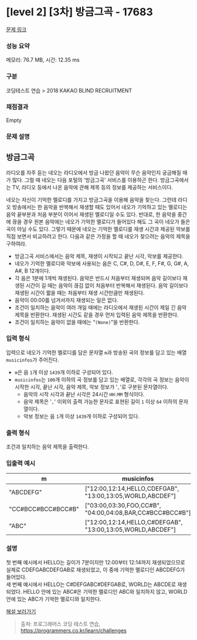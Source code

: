 # [level 2] [3차] 방금그곡 - 17683 

[문제 링크](https://school.programmers.co.kr/learn/courses/30/lessons/17683) 

### 성능 요약

메모리: 76.7 MB, 시간: 12.35 ms

### 구분

코딩테스트 연습 > 2018 KAKAO BLIND RECRUITMENT

### 채점결과

Empty

### 문제 설명

<h2>방금그곡</h2>

<p>라디오를 자주 듣는 네오는 라디오에서 방금 나왔던 음악이 무슨 음악인지 궁금해질 때가 많다. 그럴 때 네오는 다음 포털의 '방금그곡' 서비스를 이용하곤 한다. 방금그곡에서는 TV, 라디오 등에서 나온 음악에 관해 제목 등의 정보를 제공하는 서비스이다.</p>

<p>네오는 자신이 기억한 멜로디를 가지고 방금그곡을 이용해 음악을 찾는다. 그런데 라디오 방송에서는 한 음악을 반복해서 재생할 때도 있어서 네오가 기억하고 있는 멜로디는 음악 끝부분과 처음 부분이 이어서 재생된 멜로디일 수도 있다. 반대로, 한 음악을 중간에 끊을 경우 원본 음악에는 네오가 기억한 멜로디가 들어있다 해도 그 곡이 네오가 들은 곡이 아닐 수도 있다. 그렇기 때문에 네오는 기억한 멜로디를 재생 시간과 제공된 악보를 직접 보면서 비교하려고 한다. 다음과 같은 가정을 할 때 네오가 찾으려는 음악의 제목을 구하여라.</p>

<ul>
<li>방금그곡 서비스에서는 음악 제목, 재생이 시작되고 끝난 시각, 악보를 제공한다.</li>
<li>네오가 기억한 멜로디와 악보에 사용되는 음은 C, C#, D, D#, E, F, F#, G, G#, A, A#, B 12개이다.</li>
<li>각 음은 1분에 1개씩 재생된다. 음악은 반드시 처음부터 재생되며 음악 길이보다 재생된 시간이 길 때는 음악이 끊김 없이 처음부터 반복해서 재생된다.  음악 길이보다 재생된 시간이 짧을 때는 처음부터 재생 시간만큼만 재생된다.</li>
<li>음악이 00:00를 넘겨서까지 재생되는 일은 없다.</li>
<li>조건이 일치하는 음악이 여러 개일 때에는 라디오에서 재생된 시간이 제일 긴 음악 제목을 반환한다. 재생된 시간도 같을 경우 먼저 입력된 음악 제목을 반환한다.</li>
<li>조건이 일치하는 음악이 없을 때에는 “<code>(None)</code>”을 반환한다.</li>
</ul>

<h3>입력 형식</h3>

<p>입력으로 네오가 기억한 멜로디를 담은 문자열 <code>m</code>과 방송된 곡의 정보를 담고 있는 배열 <code>musicinfos</code>가 주어진다.</p>

<ul>
<li><code>m</code>은 음 <code>1</code>개 이상 <code>1439</code>개 이하로 구성되어 있다.</li>
<li><code>musicinfos</code>는 <code>100</code>개 이하의 곡 정보를 담고 있는 배열로, 각각의 곡 정보는 음악이 시작한 시각, 끝난 시각, 음악 제목, 악보 정보가 '<code>,</code>'로 구분된 문자열이다.

<ul>
<li>음악의 시작 시각과 끝난 시각은 24시간 <code>HH:MM</code> 형식이다.</li>
<li>음악 제목은 '<code>,</code>' 이외의 출력 가능한 문자로 표현된 길이 <code>1</code> 이상 <code>64</code> 이하의 문자열이다.</li>
<li>악보 정보는 음 <code>1</code>개 이상 <code>1439</code>개 이하로 구성되어 있다.</li>
</ul></li>
</ul>

<h3>출력 형식</h3>

<p>조건과 일치하는 음악 제목을 출력한다.</p>

<h3>입출력 예시</h3>
<table class="table">
        <thead><tr>
<th>m</th>
<th>musicinfos</th>
<th>answer</th>
</tr>
</thead>
        <tbody><tr>
<td>"ABCDEFG"</td>
<td>["12:00,12:14,HELLO,CDEFGAB", "13:00,13:05,WORLD,ABCDEF"]</td>
<td>"HELLO"</td>
</tr>
<tr>
<td>"CC#BCC#BCC#BCC#B"</td>
<td>["03:00,03:30,FOO,CC#B", "04:00,04:08,BAR,CC#BCC#BCC#B"]</td>
<td>"FOO"</td>
</tr>
<tr>
<td>"ABC"</td>
<td>["12:00,12:14,HELLO,C#DEFGAB", "13:00,13:05,WORLD,ABCDEF"]</td>
<td>"WORLD"</td>
</tr>
</tbody>
      </table>
<h3>설명</h3>

<p>첫 번째 예시에서 HELLO는 길이가 7분이지만 12:00부터 12:14까지 재생되었으므로 실제로 CDEFGABCDEFGAB로 재생되었고, 이 중에 기억한 멜로디인 ABCDEFG가 들어있다.<br>
세 번째 예시에서 HELLO는 C#DEFGABC#DEFGAB로, WORLD는 ABCDE로 재생되었다. HELLO 안에 있는 ABC#은 기억한 멜로디인 ABC와 일치하지 않고, WORLD 안에 있는 ABC가 기억한 멜로디와 일치한다.</p>

<p><a href="http://tech.kakao.com/2017/11/14/kakao-blind-recruitment-round-3/" target="_blank" rel="noopener">해설 보러가기</a></p>


> 출처: 프로그래머스 코딩 테스트 연습, https://programmers.co.kr/learn/challenges